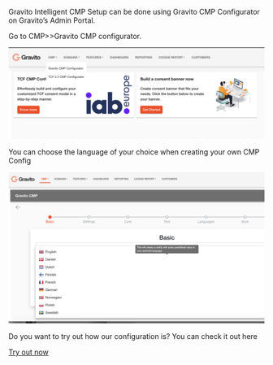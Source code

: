 Gravito Intelligent CMP Setup can be done using Gravito CMP Configurator on Gravito’s Admin Portal.

Go to CMP>>Gravito CMP configurator.

![](./images/GravitoCMP%20Menu.png)

You can choose the language of your choice when creating your own CMP Config

![](./images/GravitoCMPLanguageSelection.png)

Do you want to try out how our configuration is? You can check it out here

[Try out now](https://liteconfigurator.gravito.net/#/app/configurator/create)